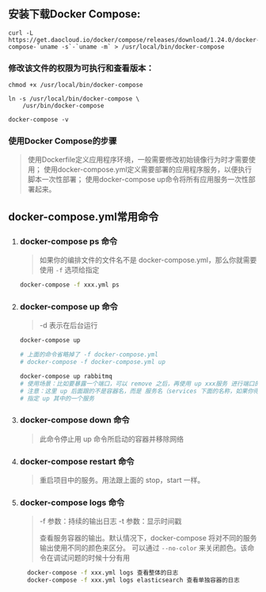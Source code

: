 ## 安装下载Docker Compose:
```
curl -L https://get.daocloud.io/docker/compose/releases/download/1.24.0/docker-compose-`uname -s`-`uname -m` > /usr/local/bin/docker-compose
```
### 修改该文件的权限为可执行和查看版本：
```
chmod +x /usr/local/bin/docker-compose

ln -s /usr/local/bin/docker-compose \
    /usr/bin/docker-compose

docker-compose -v
```

### 使用Docker Compose的步骤
>使用Dockerfile定义应用程序环境，一般需要修改初始镜像行为时才需要使用；
>使用docker-compose.yml定义需要部署的应用程序服务，以便执行脚本一次性部署；
>使用docker-compose up命令将所有应用服务一次性部署起来。

## docker-compose.yml常用命令

1. ### docker-compose ps 命令
   > 如果你的编排文件的文件名不是 docker-compose.yml，那么你就需要使用 `-f` 选项给指定
    ```bash
    docker-compose -f xxx.yml ps
    ```
2. ### docker-compose up 命令

   > -d 表示在后台运行
    ```bash
    docker-compose up
   
    # 上面的命令省略掉了 -f docker-compose.yml
    # docker-compose -f docker-compose.yml up
   
   docker-compose up rabbitmq
   # 使用场景：比如要暴露一个端口，可以 remove 之后，再使用 up xxx服务 进行端口的暴露
   # 注意：这里 up 后面跟的不是容器名，而是 服务名（services 下面的名称，如果你得取名不一致的话，就会有区别）
   # 指定 up 其中的一个服务
    ```
3. ### docker-compose down 命令
   > 此命令停止用 up 命令所启动的容器并移除网络

4. ### docker-compose restart 命令
   > 重启项目中的服务。用法跟上面的 stop，start 一样。

5. ### docker-compose logs 命令
   > -f 参数：持续的输出日志
   > -t 参数：显示时间戳
   > 
   > 查看服务容器的输出。默认情况下，docker-compose 将对不同的服务输出使用不同的颜色来区分。
   > 可以通过 `--no-color` 来关闭颜色。该命令在调试问题的时候十分有用

   ```bash
     docker-compose -f xxx.yml logs 查看整体的日志 
     docker-compose -f xxx.yml logs elasticsearch 查看单独容器的日志
   ```

